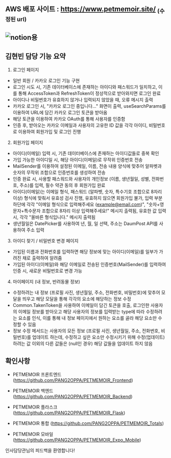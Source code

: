 ## AWS 배포 사이트 : https://www.petmemoir.site/  <sub>(수정된 url)</sub>

![notion용](https://github.com/sonincheon/Doggo-frontend/assets/142462485/c23a0c72-e634-4726-a5ac-dff07aef02aa)
---
## 김현빈 담당 기능 요약 ##


1. 로그인 페이지
  - 일반 회원 / 카카오 로그인 기능 구현
  - 로그인 시도 시, 기존 데이터베이스에 존재하는 아이디와 패스워드가 일치하고,
    이를 통해 AccessToken과 RefreshToken이 정상적으로 받아와지면 로그인 완료
  - 아이디나 비밀번호가 유효하지 않거나 입력되지 않았을 때, 오류 메시지 출력
  - 카카오 로그인 시, "카카오 로그인 중입니다..." 화면이 출력,
    useSearchParams를 이용하여 URL에 담긴 카카오 로그인 토큰을 받아옴
  - 해당 토큰을 이용하여 카카오 OAuth를 통해 사용자를 인증함
  - 인증 후, 받아오는 카카오 이메일과 사용자의 고유한 ID 값을 각각
    아이디, 비밀번호로 이용하여 회원가입 및 로그인 진행
    
2. 회원가입 페이지
  - 아이디(이메일) 입력 시, 기존 데이터베이스에 존재하는 아이디값들로 중복 확인
  - 가입 가능한 아이디일 시, 해당 아이디(이메일)로 무작위 인증번호 전송
  - MailSender를 이용하여 설정된 이메일, 이름, 전송 내용 양식에 맞추어
    알파벳과 숫자의 무작위 조합으로 인증번호를 생성하여 전송
  - 인증 완료 시, 사용할 패스워드와 사용자의 개인정보 (이름, 생년월일, 성별, 전화번호, 주소)를
    입력, 필수 약관 동의 후 회원가입 완료
  - 아이디(이메일)는 이메일 형식, 패스워드 (알파벳, 숫자, 특수기호 조합으로 8자리 이상) 형식에
    맞춰서 유효성 검사 진행, 유효하지 않으면 회원가입 불가, 입력 부분 하단에 각각
    "이메일 형식으로 입력해주세요 (example@email.com)", "숫자+영문자+특수문자 조합으로 8자리 이상 입력해주세요!"
    메시지 출력됨, 유효한 값 입력 시, 각각 "올바른 형식입니다." 메시지 출력됨
  - 생년월일은 DatePicker를 사용하여 년, 월, 일 선택, 주소는 DaumPost API를 사용하여 주소 입력

3. 아이디 찾기 / 비밀번호 변경 페이지
  - 가입된 이름과 전화번호를 입력하면 해당 정보에 맞는 아이디(이메일)를 일부가 가려진 채로 출력하여 알려줌
  - 가입된 아이디(이메일)와 해당 이메일로 전송된 인증번호(MailSender)를 입력하여 인증 시,
    새로운 비밀번호로 변경 가능


4. 마이페이지 (내 정보, 반려동물 정보)
  - 수정하려는 내 정보 (프로필 사진, 생년월일, 주소, 전화번호, 비밀번호)에 맞추어 모달을 띄우고
    해당 모달을 통해 각각의 요소에 해당하는 정보 수정
  - Common.TakenToken을 사용하여 이메일이 담긴 토큰을 호출, 로그인한 사용자의 이메일 정보를 받아오고
    해당 사용자의 정보를 입력받는 type에 따라 수정하려는 요소를 인식, 이를 통해 내 정보 페이지에서 원하는
    요소를 골라 해당 요소만 수정할 수 있음
  - 정보 수정 메서드는 사용자의 모든 정보 (프로필 사진, 생년월일, 주소, 전화번호, 비밀번호)를
    업데이트 하는데, 수정하고 싶은 요소만 수정시키기 위해 수정(업데이트)하려는 값 이외의
    다른 값들은 (null인 경우) 해당 값들을 업데이트 하지 않음

## 확인사항

- PETMEMOIR 프론트엔드 (https://github.com/PANG2OPPA/PETMEMOIR_Frontend)

- PETMEMOIR 백엔드 (https://github.com/PANG2OPPA/PETMEMOIR_Backend)

- PETMEMOIR 플라스크 (https://github.com/PANG2OPPA/PETMEMOIR_Flask)

- PETMEMOIR 통합 (https://github.com/PANG2OPPA/PETMEMOIR_Totals)

- PETMEMOIR 모바일 (https://github.com/PANG2OPPA/PETMEMOIR_Expo_Mobile)

인사담당관님의 피드백을 환영합니다!
